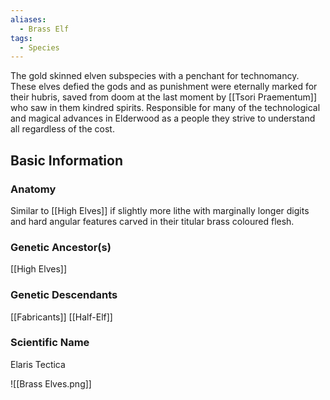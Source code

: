 ```yaml
---
aliases:
  - Brass Elf
tags:
  - Species
---
```

The gold skinned elven subspecies with a penchant for technomancy. These elves defied the gods and as punishment were eternally marked for their hubris, saved from doom at the last moment by [[Tsori Praementum]]
who saw in them kindred spirits. Responsible for many of the technological and magical advances in Elderwood as a people they strive to understand all regardless of the cost.

## Basic Information
### Anatomy
Similar to [[High Elves]] if slightly more lithe with marginally longer digits and hard angular features carved in their titular brass coloured flesh.

### Genetic Ancestor(s)
[[High Elves]]

### Genetic Descendants
[[Fabricants]]
[[Half-Elf]]

### Scientific Name
Elaris Tectica



![[Brass Elves.png]]